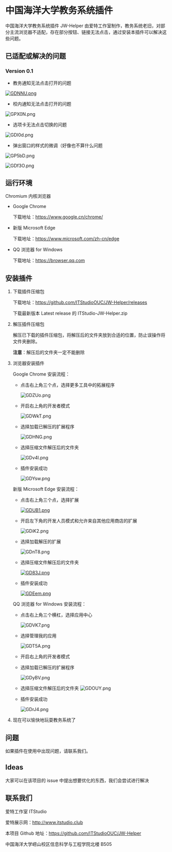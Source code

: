 # 中国海洋大学教务系统插件

中国海洋大学教务系统插件 JW-Helper 由爱特工作室制作，教务系统老旧，对部分主流浏览器不适配，存在部分按钮、链接无法点击，通过安装本插件可以解决这些问题。

## 已适配或解决的问题

### Version 0.1

-   教务通知无法点击打开的问题

[![GDNNU.png](https://wx1.sbimg.cn/2020/09/18/GDNNU.png)](https://sbimg.cn/image/GDNNU)

-   校内通知无法点击打开的问题

![GPX0N.png](https://wx2.sbimg.cn/2020/09/18/GPX0N.png)

-   选项卡无法点击切换的问题

![GDl0d.png](https://wx1.sbimg.cn/2020/09/18/GDl0d.png)

-   弹出窗口的样式的微调（好像也不算什么问题

![GP5bD.png](https://wx1.sbimg.cn/2020/09/18/GP5bD.png)

![GDf3O.png](https://wx1.sbimg.cn/2020/09/18/GDf3O.png)



## 运行环境

Chromium 内核浏览器

- Google Chrome

  下载地址：https://www.google.cn/chrome/

- 新版 Microsoft Edge

  下载地址：https://www.microsoft.com/zh-cn/edge

- QQ 浏览器 for Windows

  下载地址：https://browser.qq.com

## 安装插件

1. 下载插件压缩包

   下载地址：https://github.com/ITStudioOUC/JW-Helper/releases

   下载最新版本 Latest release 的 ITStudio-JW-Helper.zip

2. 解压插件压缩包

   解压已下载的插件压缩包，将解压后的文件夹放到合适的位置，防止误操作将文件夹删除。

   **注意**：解压后的文件夹一定不能删除

3. 浏览器安装插件

   Google Chrome 安装流程：

   - 点击右上角三个点，选择更多工具中的拓展程序

     ![GDZUo.png](https://wx2.sbimg.cn/2020/09/18/GDZUo.png)

   - 开启右上角的开发者模式

     ![GDWkT.png](https://wx2.sbimg.cn/2020/09/18/GDWkT.png)

   - 选择加载已解压的扩展程序

     ![GDHNG.png](https://wx2.sbimg.cn/2020/09/18/GDHNG.png)

   - 选择压缩文件解压后的文件夹

     ![GDv4l.png](https://wx2.sbimg.cn/2020/09/18/GDv4l.png)

   - 插件安装成功

     ![GDYsw.png](https://wx2.sbimg.cn/2020/09/18/GDYsw.png)

   

   新版 Microsoft Edge 安装流程：

   - 点击右上角三个点，选择扩展

     [![GDUB1.png](https://wx1.sbimg.cn/2020/09/18/GDUB1.png)](https://sbimg.cn/image/GDUB1)

   - 开启左下角的开发人员模式和允许来自其他应用商店的扩展

     ![GDiK2.png](https://wx1.sbimg.cn/2020/09/18/GDiK2.png)

   - 选择加载解压的扩展

     ![GDnT8.png](https://wx1.sbimg.cn/2020/09/18/GDnT8.png)

   - 选择压缩文件解压后的文件夹

     [![GD83J.png](https://wx1.sbimg.cn/2020/09/18/GD83J.png)](https://sbimg.cn/image/GD83J)

   - 插件安装成功

     [![GDEem.png](https://wx1.sbimg.cn/2020/09/18/GDEem.png)](https://sbimg.cn/image/GDEem)

   

   QQ 浏览器 for Windows 安装流程：

   - 点击右上角三个横杠，选择应用中心

     ![GDVK7.png](https://wx1.sbimg.cn/2020/09/18/GDVK7.png)

   - 选择管理我的应用

     ![GDT5A.png](https://wx2.sbimg.cn/2020/09/18/GDT5A.png)

   - 开启右上角的开发者模式

   - 选择加载已解压的扩展程序

     ![GDyBV.png](https://wx2.sbimg.cn/2020/09/18/GDyBV.png)

   - 选择压缩文件解压后的文件夹
     ![GDOUY.png](https://wx2.sbimg.cn/2020/09/18/GDOUY.png)

   - 插件安装成功

     ![GDrJ4.png](https://wx2.sbimg.cn/2020/09/18/GDrJ4.png)

4. 现在可以愉快地玩耍教务系统了

## 问题

如果插件在使用中出现问题，请联系我们。

## Ideas

大家可以在该项目的 issue 中提出想要优化的东西，我们会尝试进行解决

## 联系我们

爱特工作室 ITStudio

爱特展示网：http://www.itstudio.club

本项目 Github 地址：https://github.com/ITStudioOUC/JW-Helper

中国海洋大学崂山校区信息科学与工程学院北楼 B505

